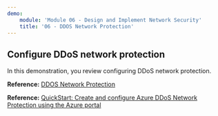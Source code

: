 ```yaml
---
demo:
    module: 'Module 06 - Design and Implement Network Security'
    title: '06 - DDOS Network Protection'
---
```

## Configure DDoS network protection

In this demonstration, you review configuring DDoS network protection.

**Reference:** [DDOS Network Protection](https://learn.microsoft.com/azure/ddos-protection/manage-ddos-protection)

**Reference:** [QuickStart: Create and configure Azure DDoS Network Protection using the Azure portal](https://learn.microsoft.com/azure/ddos-protection/manage-ddos-protection)
